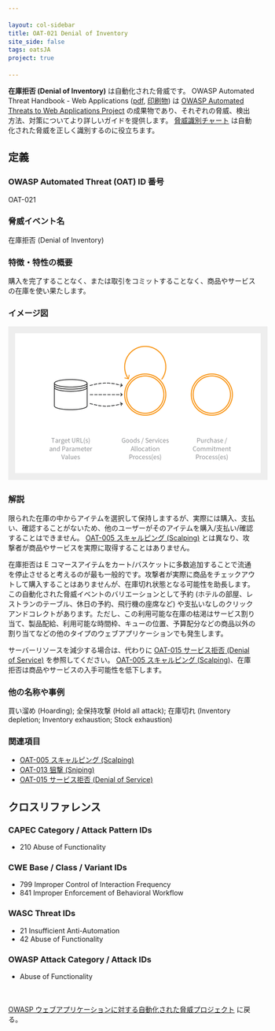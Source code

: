 ```yaml
---

layout: col-sidebar
title: OAT-021 Denial of Inventory
site_side: false
tags: oatsJA
project: true

---
```


**在庫拒否 (Denial of Inventory)** は自動化された脅威です。 OWASP Automated Threat Handbook - Web Applications ([pdf](https://github.com/OWASP/www-project-automated-threats-to-web-applications/tree/master/assets/files/EN), [印刷物](http://www.lulu.com/shop/owasp-foundation/automated-threat-handbook/paperback/product-23540699.html)) は [OWASP Automated Threats to Web Applications Project](../../../) の成果物であり、それぞれの脅威、検出方法、対策についてより詳しいガイドを提供します。 [脅威識別チャート](https://www.owasp.org/www-project-automated-threats-to-web-applications/assets/files/oat-ontology-decision-chart.pdf) は自動化された脅威を正しく識別するのに役立ちます。

## 定義
### OWASP Automated Threat (OAT) ID 番号
OAT-021

### 脅威イベント名
在庫拒否 (Denial of Inventory)

### 特徴・特性の概要
購入を完了することなく、または取引をコミットすることなく、商品やサービスの在庫を使い果たします。

### イメージ図
<img alt="Indicative diagram for OAT-021" src="images/500px-OAT-021_Denial_of_Inventory.png" style="background-color:#eeeeee;padding:1em;">

### 解説
限られた在庫の中からアイテムを選択して保持しまするが、実際には購入、支払い、確認することがないため、他のユーザーがそのアイテムを購入/支払い/確認することはできません。 [OAT-005 スキャルピング (Scalping)](OAT-005_Scalping.md) とは異なり、攻撃者が商品やサービスを実際に取得することはありません。

在庫拒否は E コマースアイテムをカート/バスケットに多数追加することで流通を停止させると考えるのが最も一般的です。攻撃者が実際に商品をチェックアウトして購入することはありませんが、在庫切れ状態となる可能性を助長します。この自動化された脅威イベントのバリエーションとして予約 (ホテルの部屋、レストランのテーブル、休日の予約、飛行機の座席など) や支払いなしのクリックアンドコレクトがあります。ただし、この利用可能な在庫の枯渇はサービス割り当て、製品配給、利用可能な時間枠、キューの位置、予算配分などの商品以外の割り当てなどの他のタイプのウェブアプリケーションでも発生します。

サーバーリソースを減少する場合は、代わりに [OAT-015 サービス拒否 (Denial of Service)](OAT-015_Denial_of_Service.md) を参照してください。 [OAT-005 スキャルピング (Scalping)](OAT-005_Scalping.md)、在庫拒否は商品やサービスの入手可能性を低下します。


### 他の名称や事例
買い溜め (Hoarding); 全保持攻撃 (Hold all attack); 在庫切れ (Inventory depletion; Inventory exhaustion; Stock exhaustion)

### 関連項目
* [OAT-005 スキャルピング (Scalping)](OAT-005_Scalping.md)
* [OAT-013 狙撃 (Sniping)](OAT-013_Sniping.md)
* [OAT-015 サービス拒否 (Denial of Service)](OAT-015_Denial_of_Service.md)

## クロスリファレンス
### CAPEC Category / Attack Pattern IDs
* 210 Abuse of Functionality

### CWE Base / Class / Variant IDs
* 799 Improper Control of Interaction Frequency
* 841 Improper Enforcement of Behavioral Workflow

### WASC Threat IDs
* 21 Insufficient Anti-Automation
* 42 Abuse of Functionality

### OWASP Attack Category / Attack IDs
* Abuse of Functionality

<br/><br/>[OWASP ウェブアプリケーションに対する自動化された脅威プロジェクト](../../../) に戻る。<br/><br/>
